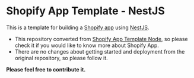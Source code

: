 # Shopify App Template - NestJS

This is a template for building a [Shopify app](https://shopify.dev/apps/getting-started) using [NestJS](https://nestjs.com/).

- This repository converted from
  [Shopify App Template Node](https://github.com/Shopify/shopify-app-template-node), so please check it if you would like to know more about Shopify App.
- There are no changes about getting started and deployment from the original repository, so please follow it.

**Please feel free to contribute it.**
